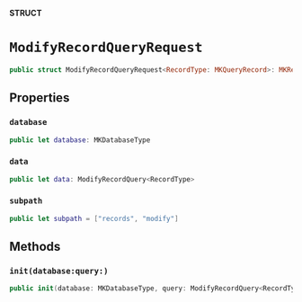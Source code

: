 **STRUCT**

# `ModifyRecordQueryRequest`

```swift
public struct ModifyRecordQueryRequest<RecordType: MKQueryRecord>: MKRequest
```

## Properties
### `database`

```swift
public let database: MKDatabaseType
```

### `data`

```swift
public let data: ModifyRecordQuery<RecordType>
```

### `subpath`

```swift
public let subpath = ["records", "modify"]
```

## Methods
### `init(database:query:)`

```swift
public init(database: MKDatabaseType, query: ModifyRecordQuery<RecordType>)
```
